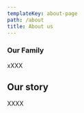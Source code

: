 ```yaml
---
templateKey: about-page
path: /about
title: About us
---
```

### Our Family

xXXX

## Our story

XXXX